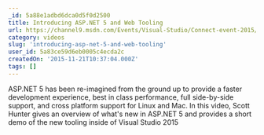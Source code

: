 ```yaml
---
_id: 5a88e1adbd6dca0d5f0d2500
title: Introducing ASP.NET 5 and Web Tooling
url: https://channel9.msdn.com/Events/Visual-Studio/Connect-event-2015/100
category: videos
slug: 'introducing-asp-net-5-and-web-tooling'
user_id: 5a83ce59d6eb0005c4ecda2c
createdOn: '2015-11-21T10:37:04.000Z'
tags: []
---
```


ASP.NET 5 has been re-imagined from the ground up to provide a faster development experience, best in class performance, full side-by-side support, and cross platform support for Linux and Mac. In this video, Scott Hunter gives an overview of what's new in ASP.NET 5 and provides a short demo of the new tooling inside of Visual Studio 2015

